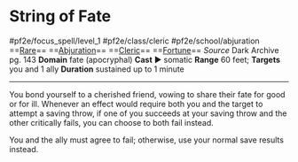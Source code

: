 # String of Fate
#pf2e/focus_spell/level_1 #pf2e/class/cleric #pf2e/school/abjuration 
==[Rare](../../../rules/traits/rare.md)== ==[Abjuration](../../../rules/traits/abjuration.md)== ==[Cleric](../../../rules/traits/cleric.md)== ==[Fortune](../../../rules/traits/fortune.md)==
*Source* Dark Archive pg. 143
**Domain** fate (apocryphal)
**Cast** ► somatic
**Range** 60 feet; **Targets** you and 1 ally
**Duration** sustained up to 1 minute

---
You bond yourself to a cherished friend, vowing to share their fate for good or for ill. Whenever an effect would require both you and the target to attempt a saving throw, if one of you succeeds at your saving throw and the other critically fails, you can choose to both fail instead.

You and the ally must agree to fail; otherwise, use your normal save results instead.